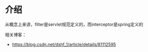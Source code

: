 # 介绍
从概念上来讲，filter是servlet规范定义的，而interceptor是spring定义的

相关博客：
* https://blog.csdn.net/dshf_1/article/details/81112595
